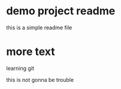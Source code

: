 # demo project readme





this is a simple readme file



# more text


learning git

this is not gonna be trouble

